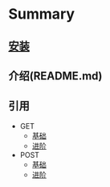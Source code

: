 # Summary

## [安装](/book/安装.md)
## 介绍(README.md)
## 引用
* GET
  * [基础](/book/GET/section1.md)
  * [进阶](GET/section2.md)
* POST
  * [基础](POST/section1.md)
  * [进阶](POST/section2.md)




